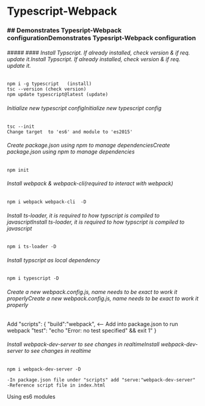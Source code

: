 # Typescript-Webpack
### ## Demonstrates Typesript-Webpack configurationDemonstrates Typesript-Webpack configuration

###### ##### #### Install Typscript. If already installed, check version & if req. update it.Install Typscript. If already installed, check version & if req. update it.
    npm i -g typescript   (install)
    tsc --version (check version)
    npm update typescript@latest (update)

###### Initialize new typescript configInitialize new typescript config
    tsc --init
    Change target  to 'es6' and module to 'es2015'

###### Create package.json using npm to manage dependenciesCreate package.json using npm to manage dependencies
    npm init

###### Install webpack & webpack-cli(required to interact with webpack)
    npm i webpack webpack-cli  -D

###### Install ts-loader, it is required to how typscript is compiled to javascriptInstall ts-loader, it is required to how typscript is compiled to javascript
    npm i ts-loader -D

###### Install typscript as local dependency
    npm i typescript -D

###### Create a new webpack.config.js, name needs to be exact to work it properlyCreate a new webpack.config.js, name needs to be exact to work it properly

Add "scripts": {
    "build":"webpack",  <-- Add into package.json to run webpack
    "test": "echo \"Error: no test specified\" && exit 1"
  }

###### Install webpack-dev-server to see changes in realtimeInstall webpack-dev-server to see changes in realtime
    npm i webpack-dev-server -D

    -In package.json file under "scripts" add "serve:"webpack-dev-server"
    -Reference script file in index.html

Using es6 modules 






## 